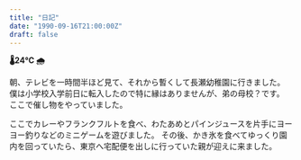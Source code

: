 ```yaml
---
title: "日記"
date: "1990-09-16T21:00:00Z"
draft: false
---
```


__🌡24℃ 🌧__

朝、テレビを一時間半ほど見て、それから暫くして長瀬幼稚園に行きました。
僕は小学校入学前日に転入したので特に縁はありませんが、弟の母校？です。
ここで催し物をやっていました。

ここでカレーやフランクフルトを食べ、わたあめとパインジュースを片手にヨーヨー釣りなどのミニゲームを遊びました。
その後、かき氷を食べてゆっくり園内を回っていたら、東京へ宅配便を出しに行っていた親が迎えに来ました。
